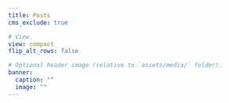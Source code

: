 ```yaml
---
title: Posts
cms_exclude: true

# View.
view: compact
flip_alt_rows: false

# Optional header image (relative to `assets/media/` folder).
banner:
  caption: ""
  image: ""
---
```

